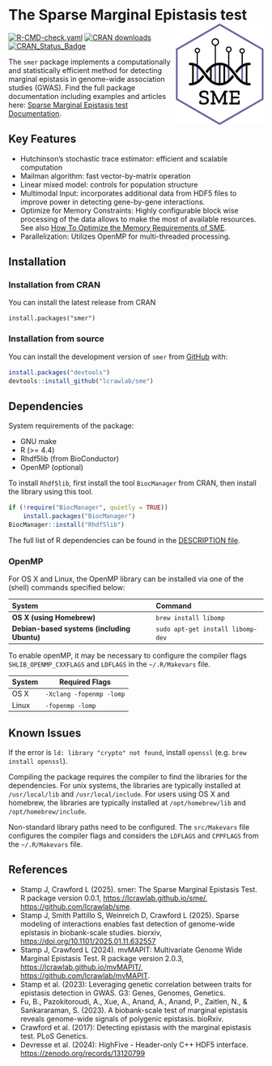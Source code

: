 
<!-- README.md is generated from README.Rmd. Please edit that file -->
<!-- You'll still need to render `README.Rmd` regularly, to keep `README.md`
up-to-date.
`devtools::build_readme()` is handy for this. -->

# The Sparse Marginal Epistasis test <img src="man/figures/logo.png" align="right" height="200" alt="" />

<!-- badges: start -->

[![R-CMD-check.yaml](https://github.com/lcrawlab/sme/actions/workflows/r-cmd-check.yml/badge.svg)](https://github.com/lcrawlab/sme/actions/workflows/r-cmd-check.yml)
[![CRAN
downloads](https://cranlogs.r-pkg.org/badges/grand-total/smer)](https://cranlogs.r-pkg.org/badges/grand-total/smer)
[![CRAN_Status_Badge](https://www.r-pkg.org/badges/version/smer)](https://cran.r-project.org/package=smer)
<!-- badges: end -->

The `smer` package implements a computationally and statistically
efficient method for detecting marginal epistasis in genome-wide
association studies (GWAS). Find the full package documentation
including examples and articles here: [Sparse Marginal Epistasis test
Documentation](https://lcrawlab.github.io/sme/).

## Key Features

- Hutchinson’s stochastic trace estimator: efficient and scalable
  computation
- Mailman algorithm: fast vector-by-matrix operation
- Linear mixed model: controls for population structure
- Multimodal Input: incorporates additional data from HDF5 files to
  improve power in detecting gene-by-gene interactions.
- Optimize for Memory Constraints: Highly configurable block wise
  processing of the data allows to make the most of available resources.
  See also [How To Optimize the Memory Requirements of
  SME](https://lcrawlab.github.io/sme/articles/tutorial-memory-optimization.html).
- Parallelization: Utilizes OpenMP for multi-threaded processing.

## Installation

### Installation from CRAN

You can install the latest release from CRAN

```
install.packages("smer")
```

### Installation from source

You can install the development version of `smer` from
[GitHub](https://github.com/) with:

``` r
install.packages("devtools")
devtools::install_github("lcrawlab/sme")
```

## Dependencies

System requirements of the package:

- GNU make
- R (\>= 4.4)
- Rhdf5lib (from BioConductor)
- OpenMP (optional)

To install `Rhdf5lib`, first install the tool `BiocManager` from CRAN,
then install the library using this tool.

``` r
if (!require("BiocManager", quietly = TRUE))
    install.packages("BiocManager")
BiocManager::install("Rhdf5lib")
```

The full list of R dependencies can be found in the [DESCRIPTION
file](https://github.com/lcrawlab/sme/blob/main/DESCRIPTION).

### OpenMP

For OS X and Linux, the OpenMP library can be installed via one of the
(shell) commands specified below:

| System | Command |
|:---|:---|
| **OS X (using Homebrew)** | `brew install libomp` |
| **Debian-based systems (including Ubuntu)** | `sudo apt-get install libomp-dev` |

To enable openMP, it may be necessary to configure the compiler flags
`SHLIB_OPENMP_CXXFLAGS` and `LDFLAGS` in the `~/.R/Makevars` file.

| System | Required Flags           |
|--------|--------------------------|
| OS X   | `-Xclang -fopenmp -lomp` |
| Linux  | `-fopenmp -lomp`         |

## Known Issues

If the error is `ld: library "crypto" not found`, install `openssl` (e.g. `brew install openssl`).

Compiling the package requires the compiler to find the libraries for
the dependencies. For unix systems, the libraries are typically
installed at `/usr/local/lib` and `/usr/local/include`. For users using
OS X and homebrew, the libraries are typically installed at
`/opt/homebrew/lib` and `/opt/homebrew/include`.

Non-standard library paths need to be configured. The `src/Makevars`
file configures the compiler flags and considers the `LDFLAGS` and
`CPPFLAGS` from the `~/.R/Makevars` file.

## References

- Stamp J, Crawford L (2025). smer: The Sparse Marginal Epistasis Test. R
  package version 0.0.1, <https://lcrawlab.github.io/sme/>,
  <https://github.com/lcrawlab/sme>.
- Stamp J, Smith Pattillo S, Weinreich D, Crawford L (2025). Sparse
  modeling of interactions enables fast detection of genome-wide
  epistasis in biobank-scale studies. biorxiv,
  <https://doi.org/10.1101/2025.01.11.632557>
- Stamp J, Crawford L (2024). mvMAPIT: Multivariate Genome Wide Marginal
  Epistasis Test. R package version 2.0.3,
  <https://lcrawlab.github.io/mvMAPIT/>,
  <https://github.com/lcrawlab/mvMAPIT>.
- Stamp et al. (2023): Leveraging genetic correlation between traits for
  epistasis detection in GWAS. G3: Genes, Genomes, Genetics.
- Fu, B., Pazokitoroudi, A., Xue, A., Anand, A., Anand, P., Zaitlen, N.,
  & Sankararaman, S. (2023). A biobank-scale test of marginal epistasis
  reveals genome-wide signals of polygenic epistasis. bioRxiv.
- Crawford et al. (2017): Detecting epistasis with the marginal
  epistasis test. PLoS Genetics.
- Devresse et al. (2024): HighFive - Header-only C++ HDF5 interface.
  <https://zenodo.org/records/13120799>
